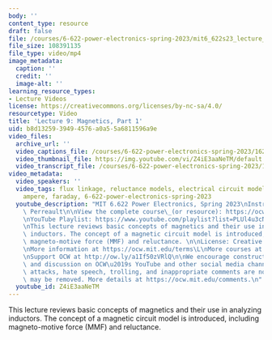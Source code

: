 ```yaml
---
body: ''
content_type: resource
draft: false
file: /courses/6-622-power-electronics-spring-2023/mit6_622s23_lecture_09_360p_16_9.mp4
file_size: 108391135
file_type: video/mp4
image_metadata:
  caption: ''
  credit: ''
  image-alt: ''
learning_resource_types:
- Lecture Videos
license: https://creativecommons.org/licenses/by-nc-sa/4.0/
resourcetype: Video
title: 'Lecture 9: Magnetics, Part 1'
uid: b8d13259-3949-4576-a0a5-5a6811596a9e
video_files:
  archive_url: ''
  video_captions_file: /courses/6-622-power-electronics-spring-2023/16218Ekq-I5jXPMqKPdUnD-fHBh8kymIy_transcript.webvtt
  video_thumbnail_file: https://img.youtube.com/vi/Z4iE3aaNeTM/default.jpg
  video_transcript_file: /courses/6-622-power-electronics-spring-2023/16218Ekq-I5jXPMqKPdUnD-fHBh8kymIy_transcript.pdf
video_metadata:
  video_speakers: ''
  video_tags: flux linkage, reluctance models, electrical circuit models, magnetics,
    ampere, faraday, 6-622-power-electronics-spring-2023
  youtube_description: "MIT 6.622 Power Electronics, Spring 2023\nInstructor: David\
    \ Perreault\n\nView the complete course\_(or resource): https://ocw.mit.edu/courses/6-622-power-electronics-spring-2023/\L\
    \nYouTube Playlist: https://www.youtube.com/playlist?list=PLUl4u3cNGP62UTc77mJoubhDELSC8lfR0\n\
    \nThis lecture reviews basic concepts of magnetics and their use in analyzing\
    \ inductors. The concept of a magnetic circuit model is introduced, including\
    \ magneto-motive force (MMF) and reluctance. \n\nLicense: Creative Commons BY-NC-SA\L\
    \nMore information at https://ocw.mit.edu/terms\L\nMore courses at https://ocw.mit.edu\n\
    \nSupport OCW at http://ow.ly/a1If50zVRlQ\n\nWe encourage constructive comments\
    \ and discussion on OCW\u2019s YouTube and other social media channels. Personal\
    \ attacks, hate speech, trolling, and inappropriate comments are not allowed and\
    \ may be removed. More details at https://ocw.mit.edu/comments.\n"
  youtube_id: Z4iE3aaNeTM
---
```

This lecture reviews basic concepts of magnetics and their use in analyzing inductors. The concept of a magnetic circuit model is introduced, including magneto-motive force (MMF) and reluctance.